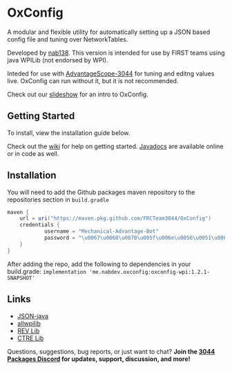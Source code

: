 # OxConfig

A modular and flexible utility for automatically setting up a JSON based config
file and tuning over NetworkTables.

Developed by [nab138](https://github.com/nab138). This version is intended for
use by FIRST teams using java WPILib (not endorsed by WPI).

Inteded for use with
[AdvantageScope-3044](https://github.com/FRCTeam3044/AdvantageScope-3044/) for
tuning and editng values live. OxConfig can run without it, but it is not
recommended.

Check out our [slideshow](https://docs.google.com/presentation/d/1QuVK_aaOHk0eIedKAgRVHNj8FFaLIJ0PjUWnntIh-NE/edit?usp=sharing)
for an intro to OxConfig.

## Getting Started

To install, view the installation guide below.

Check out the [wiki](https://github.com/FRCTeam3044/OxConfig/wiki) for help on
getting started. [Javadocs](https://frcteam3044.github.io/OxConfig/) are available online or in code as well.

## Installation

You will need to add the Github packages maven repository to the repositories
section in `build.gradle`

```gradle
maven {
    url = uri("https://maven.pkg.github.com/FRCTeam3044/OxConfig")
    credentials {
            username = "Mechanical-Advantage-Bot"
            password = "\u0067\u0068\u0070\u005f\u006e\u0056\u0051\u006a\u0055\u004f\u004c\u0061\u0079\u0066\u006e\u0078\u006e\u0037\u0051\u0049\u0054\u0042\u0032\u004c\u004a\u006d\u0055\u0070\u0073\u0031\u006d\u0037\u004c\u005a\u0030\u0076\u0062\u0070\u0063\u0051"
    }
}
```

After adding the repo, add the following to dependencies in your build.grade:
`implementation 'me.nabdev.oxconfig:oxconfig-wpi:1.2.1-SNAPSHOT'`

## Links

- [JSON-java](https://github.com/stleary/JSON-java)
- [allwpilib](https://github.com/wpilibsuite/allwpilib)
- [REV Lib](https://docs.revrobotics.com/sparkmax/software-resources/spark-max-api-information)
- [CTRE Lib](https://pro.docs.ctr-electronics.com/en/latest/)

Questions, suggestions, bug reports, or just want to chat? **Join the
[3044 Packages Discord](https://discord.gg/ypRWZGnW66) for updates, support,
discussion, and more!**
